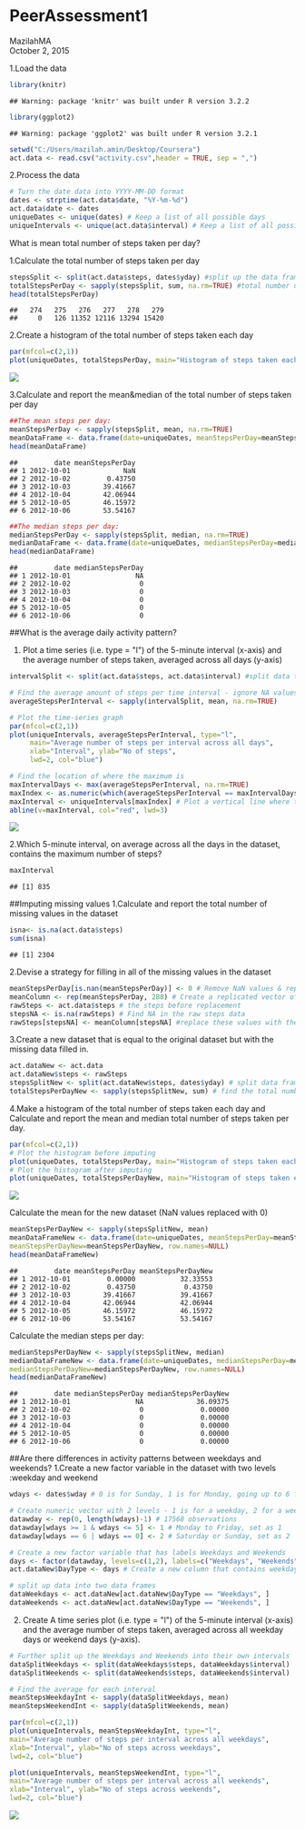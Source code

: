 # PeerAssessment1
MazilahMA  
October 2, 2015  

1.Load the data

```r
library(knitr)
```

```
## Warning: package 'knitr' was built under R version 3.2.2
```

```r
library(ggplot2)
```

```
## Warning: package 'ggplot2' was built under R version 3.2.1
```

```r
setwd("C:/Users/mazilah.amin/Desktop/Coursera")
act.data <- read.csv("activity.csv",header = TRUE, sep = ",")
```

2.Process the data

```r
# Turn the date data into YYYY-MM-DD format
dates <- strptime(act.data$date, "%Y-%m-%d")
act.data$date <- dates
uniqueDates <- unique(dates) # Keep a list of all possible days
uniqueIntervals <- unique(act.data$interval) # Keep a list of all possible intervals
```

What is mean total number of steps taken per day?

1.Calculate the total number of steps taken per day

```r
stepsSplit <- split(act.data$steps, dates$yday) #split up the data frame for steps by day
totalStepsPerDay <- sapply(stepsSplit, sum, na.rm=TRUE) #total number of steps each day
head(totalStepsPerDay) 
```

```
##   274   275   276   277   278   279 
##     0   126 11352 12116 13294 15420
```

2.Create a histogram of the total number of steps taken each day

```r
par(mfcol=c(2,1))
plot(uniqueDates, totalStepsPerDay, main="Histogram of steps taken each day", xlab="Date (Oct-Nov 2012)", ylab="Frequency", type="h", lwd=4, col="blue")
```

![](PA1_template_files/figure-html/unnamed-chunk-4-1.png) 

3.Calculate and report the mean&median of the total number of steps taken per day

```r
##The mean steps per day:
meanStepsPerDay <- sapply(stepsSplit, mean, na.rm=TRUE)
meanDataFrame <- data.frame(date=uniqueDates, meanStepsPerDay=meanStepsPerDay, row.names=NULL)
head(meanDataFrame)
```

```
##         date meanStepsPerDay
## 1 2012-10-01             NaN
## 2 2012-10-02         0.43750
## 3 2012-10-03        39.41667
## 4 2012-10-04        42.06944
## 5 2012-10-05        46.15972
## 6 2012-10-06        53.54167
```

```r
##The median steps per day:
medianStepsPerDay <- sapply(stepsSplit, median, na.rm=TRUE)
medianDataFrame <- data.frame(date=uniqueDates, medianStepsPerDay=medianStepsPerDay, row.names=NULL)
head(medianDataFrame)
```

```
##         date medianStepsPerDay
## 1 2012-10-01                NA
## 2 2012-10-02                 0
## 3 2012-10-03                 0
## 4 2012-10-04                 0
## 5 2012-10-05                 0
## 6 2012-10-06                 0
```

##What is the average daily activity pattern?
1. Plot a time series (i.e. type = "l") of the 5-minute interval (x-axis) and the average number of steps taken, averaged across all days (y-axis)

```r
intervalSplit <- split(act.data$steps, act.data$interval) #split data to interval

# Find the average amount of steps per time interval - ignore NA values
averageStepsPerInterval <- sapply(intervalSplit, mean, na.rm=TRUE)

# Plot the time-series graph
par(mfcol=c(2,1))
plot(uniqueIntervals, averageStepsPerInterval, type="l",
     main="Average number of steps per interval across all days", 
     xlab="Interval", ylab="No of steps", 
     lwd=2, col="blue")

# Find the location of where the maximum is
maxIntervalDays <- max(averageStepsPerInterval, na.rm=TRUE)
maxIndex <- as.numeric(which(averageStepsPerInterval == maxIntervalDays))
maxInterval <- uniqueIntervals[maxIndex] # Plot a vertical line where the max is
abline(v=maxInterval, col="red", lwd=3)
```

![](PA1_template_files/figure-html/unnamed-chunk-6-1.png) 

2.Which 5-minute interval, on average across all the days in the dataset, contains the maximum number of steps?

```r
maxInterval
```

```
## [1] 835
```

##Imputing missing values
1.Calculate and report the total number of missing values in the dataset

```r
isna<- is.na(act.data$steps)
sum(isna)
```

```
## [1] 2304
```

2.Devise a strategy for filling in all of the missing values in the dataset

```r
meanStepsPerDay[is.nan(meanStepsPerDay)] <- 0 # Remove NaN values & replace with 0.  
meanColumn <- rep(meanStepsPerDay, 288) # Create a replicated vector of 288 intervals
rawSteps <- act.data$steps # the steps before replacement
stepsNA <- is.na(rawSteps) # Find NA in the raw steps data
rawSteps[stepsNA] <- meanColumn[stepsNA] #replace these values with their corresponding mean
```

3.Create a new dataset that is equal to the original dataset but with the missing data filled in.

```r
act.dataNew <- act.data
act.dataNew$steps <- rawSteps
stepsSplitNew <- split(act.dataNew$steps, dates$yday) # split data frame for steps by day
totalStepsPerDayNew <- sapply(stepsSplitNew, sum) # find the total number of steps
```

4.Make a histogram of the total number of steps taken each day and Calculate and report the mean and median total number of steps taken per day. 

```r
par(mfcol=c(2,1))
# Plot the histogram before imputing 
plot(uniqueDates, totalStepsPerDay, main="Histogram of steps taken each day before imputing", xlab="Date (Oct-Nov 2012)", ylab="Frequency", type="h", lwd=4, col="blue")
# Plot the histogram after imputing
plot(uniqueDates, totalStepsPerDayNew, main="Histogram of steps taken each day after imputing", xlab="Date (Oct-Nov 2012)", ylab="Frequency", type="h", lwd=4, col="blue")
```

![](PA1_template_files/figure-html/unnamed-chunk-11-1.png) 

Calculate the mean for the new dataset (NaN values replaced with 0)

```r
meanStepsPerDayNew <- sapply(stepsSplitNew, mean)
meanDataFrameNew <- data.frame(date=uniqueDates, meanStepsPerDay=meanStepsPerDay, 
meanStepsPerDayNew=meanStepsPerDayNew, row.names=NULL)
head(meanDataFrameNew)
```

```
##         date meanStepsPerDay meanStepsPerDayNew
## 1 2012-10-01         0.00000           32.33553
## 2 2012-10-02         0.43750            0.43750
## 3 2012-10-03        39.41667           39.41667
## 4 2012-10-04        42.06944           42.06944
## 5 2012-10-05        46.15972           46.15972
## 6 2012-10-06        53.54167           53.54167
```
Calculate the median steps per day:

```r
medianStepsPerDayNew <- sapply(stepsSplitNew, median)
medianDataFrameNew <- data.frame(date=uniqueDates, medianStepsPerDay=medianStepsPerDay, 
medianStepsPerDayNew=medianStepsPerDayNew, row.names=NULL)
head(medianDataFrameNew)
```

```
##         date medianStepsPerDay medianStepsPerDayNew
## 1 2012-10-01                NA             36.09375
## 2 2012-10-02                 0              0.00000
## 3 2012-10-03                 0              0.00000
## 4 2012-10-04                 0              0.00000
## 5 2012-10-05                 0              0.00000
## 6 2012-10-06                 0              0.00000
```

##Are there differences in activity patterns between weekdays and weekends?
1.Create a new factor variable in the dataset with two levels :weekday and weekend 

```r
wdays <- dates$wday # 0 is for Sunday, 1 is for Monday, going up to 6 for Saturday

# Create numeric vector with 2 levels - 1 is for a weekday, 2 for a weekend
datawday <- rep(0, length(wdays)-1) # 17568 observations 
datawday[wdays >= 1 & wdays <= 5] <- 1 # Monday to Friday, set as 1
datawday[wdays == 6 | wdays == 0] <- 2 # Saturday or Sunday, set as 2

# Create a new factor variable that has labels Weekdays and Weekends
days <- factor(datawday, levels=c(1,2), labels=c("Weekdays", "Weekends"))
act.dataNew$DayType <- days # Create a new column that contains weekdays/weekends

# split up data into two data frames
dataWeekdays <- act.dataNew[act.dataNew$DayType == "Weekdays", ]
dataWeekends <- act.dataNew[act.dataNew$DayType == "Weekends", ]
```

2. Create A time series plot (i.e. type = "l") of the 5-minute interval (x-axis) and the average number of steps taken, averaged across all weekday days or weekend days (y-axis). 

```r
# Further split up the Weekdays and Weekends into their own intervals
dataSplitWeekdays <- split(dataWeekdays$steps, dataWeekdays$interval)
dataSplitWeekends <- split(dataWeekends$steps, dataWeekends$interval)

# Find the average for each interval
meanStepsWeekdayInt <- sapply(dataSplitWeekdays, mean)
meanStepsWeekendInt <- sapply(dataSplitWeekends, mean)

par(mfcol=c(2,1))
plot(uniqueIntervals, meanStepsWeekdayInt, type="l",
main="Average number of steps per interval across all weekdays", 
xlab="Interval", ylab="No of steps across weekdays", 
lwd=2, col="blue")

plot(uniqueIntervals, meanStepsWeekendInt, type="l",
main="Average number of steps per interval across all weekends", 
xlab="Interval", ylab="No of steps across weekends", 
lwd=2, col="blue")
```

![](PA1_template_files/figure-html/unnamed-chunk-15-1.png) 



